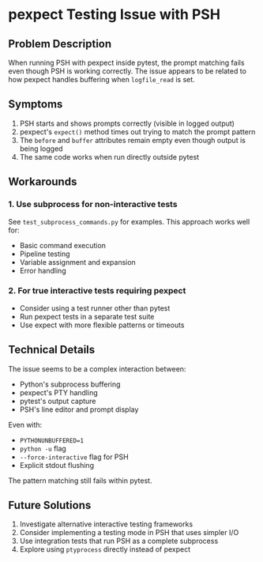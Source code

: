 # pexpect Testing Issue with PSH

## Problem Description

When running PSH with pexpect inside pytest, the prompt matching fails even though PSH is working correctly. The issue appears to be related to how pexpect handles buffering when `logfile_read` is set.

## Symptoms

1. PSH starts and shows prompts correctly (visible in logged output)
2. pexpect's `expect()` method times out trying to match the prompt pattern
3. The `before` and `buffer` attributes remain empty even though output is being logged
4. The same code works when run directly outside pytest

## Workarounds

### 1. Use subprocess for non-interactive tests
See `test_subprocess_commands.py` for examples. This approach works well for:
- Basic command execution
- Pipeline testing
- Variable assignment and expansion
- Error handling

### 2. For true interactive tests requiring pexpect
- Consider using a test runner other than pytest
- Run pexpect tests in a separate test suite
- Use expect with more flexible patterns or timeouts

## Technical Details

The issue seems to be a complex interaction between:
- Python's subprocess buffering
- pexpect's PTY handling
- pytest's output capture
- PSH's line editor and prompt display

Even with:
- `PYTHONUNBUFFERED=1`
- `python -u` flag
- `--force-interactive` flag for PSH
- Explicit stdout flushing

The pattern matching still fails within pytest.

## Future Solutions

1. Investigate alternative interactive testing frameworks
2. Consider implementing a testing mode in PSH that uses simpler I/O
3. Use integration tests that run PSH as a complete subprocess
4. Explore using `ptyprocess` directly instead of pexpect